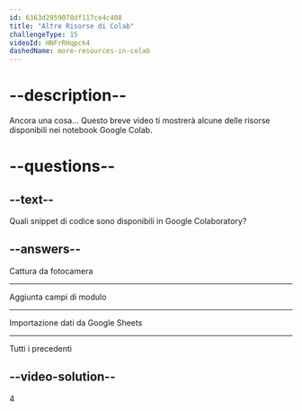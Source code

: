 ```yaml
---
id: 6363d2959078df117ce4c408
title: "Altre Risorse di Colab"
challengeType: 15
videoId: HNFrRHqpck4
dashedName: more-resources-in-colab
---
```


# --description--

Ancora una cosa... Questo breve video ti mostrerà alcune delle risorse disponibili nei notebook Google Colab.

# --questions--

## --text--

Quali snippet di codice sono disponibili in Google Colaboratory?

## --answers--

Cattura da fotocamera

---

Aggiunta campi di modulo

---

Importazione dati da Google Sheets

---

Tutti i precedenti

## --video-solution--

4

